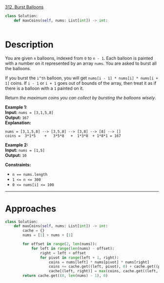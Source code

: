 [312. Burst Balloons](https://leetcode.com/problems/burst-balloons/)

```python
class Solution:
    def maxCoins(self, nums: List[int]) -> int:
        
```

# Description

You are given `n` balloons, indexed from `0` to `n - 1`. Each balloon is painted with a number on it represented by an array `nums`. You are asked to burst all the balloons.

If you burst the `i^th` balloon, you will get `nums[i - 1] * nums[i] * nums[i + 1]` coins. If `i - 1` or `i + 1` goes out of bounds of the array, then treat it as if there is a balloon with a `1` painted on it.

Return _the maximum coins you can collect by bursting the balloons wisely_.

**Example 1:**  
**Input:** `nums = [3,1,5,8]`  
**Output:** `167`  
**Explanation:**  
```
nums = [3,1,5,8] --> [3,5,8] --> [3,8] --> [8] --> []
coins =  3*1*5    +   3*5*8   +  1*3*8  + 1*8*1 = 167
```

**Example 2:**  
**Input:** `nums = [1,5]`  
**Output:** `10`  

**Constraints:**
- `n == nums.length`
- `1 <= n <= 300`
- `0 <= nums[i] <= 100`

---


# Approaches

```python
class Solution:
    def maxCoins(self, nums: List[int]) -> int:
        cache = {}
        nums = [1] + nums + [1]

        for offset in range(2, len(nums)):
            for left in range(len(nums) - offset):
                right = left + offset
                for pivot in range(left + 1, right):
                    coins = nums[left] * nums[pivot] * nums[right]
                    coins += cache.get((left, pivot), 0) + cache.get((pivot, right), 0)
                    cache[(left, right)] = max(coins, cache.get((left, right), 0))
        return cache.get((0, len(nums) - 1), 0)

```